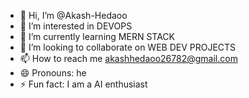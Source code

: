 - 👋 Hi, I’m @Akash-Hedaoo
- 👀 I’m interested in DEVOPS
- 🌱 I’m currently learning MERN STACK
- 💞️ I’m looking to collaborate on WEB DEV PROJECTS
- 📫 How to reach me akashhedaoo26782@gmail.com
- 😄 Pronouns: he
- ⚡ Fun fact: I am a AI enthusiast 

<!---
Akash-Hedaoo/Akash-Hedaoo is a ✨ special ✨ repository because its `README.md` (this file) appears on your GitHub profile.
You can click the Preview link to take a look at your changes.
--->

